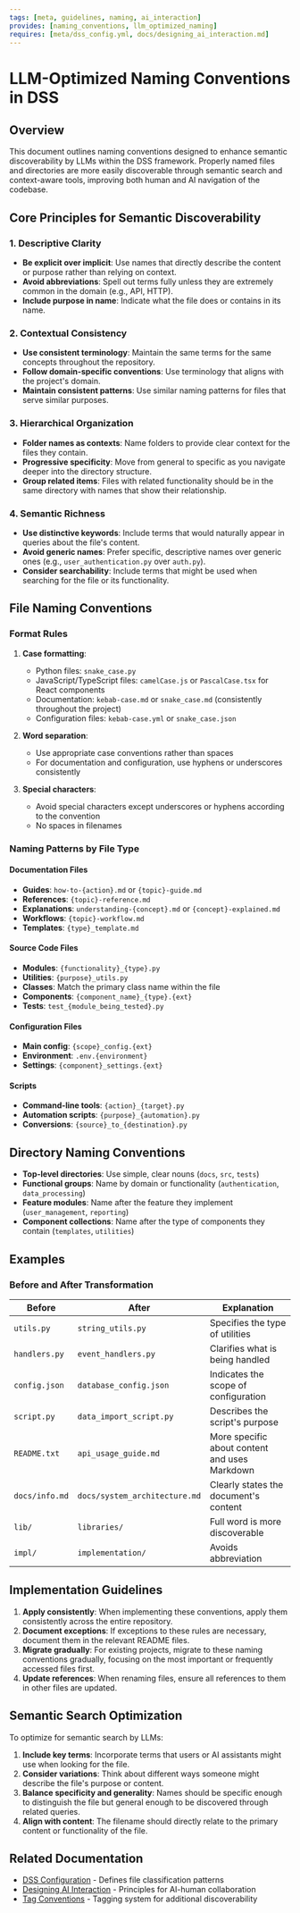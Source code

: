 ```yaml
---
tags: [meta, guidelines, naming, ai_interaction]
provides: [naming_conventions, llm_optimized_naming]
requires: [meta/dss_config.yml, docs/designing_ai_interaction.md]
---
```


# LLM-Optimized Naming Conventions in DSS

## Overview

This document outlines naming conventions designed to enhance semantic discoverability by LLMs within the DSS framework. Properly named files and directories are more easily discoverable through semantic search and context-aware tools, improving both human and AI navigation of the codebase.

## Core Principles for Semantic Discoverability

### 1. Descriptive Clarity

- **Be explicit over implicit**: Use names that directly describe the content or purpose rather than relying on context.
- **Avoid abbreviations**: Spell out terms fully unless they are extremely common in the domain (e.g., API, HTTP).
- **Include purpose in name**: Indicate what the file does or contains in its name.

### 2. Contextual Consistency

- **Use consistent terminology**: Maintain the same terms for the same concepts throughout the repository.
- **Follow domain-specific conventions**: Use terminology that aligns with the project's domain.
- **Maintain consistent patterns**: Use similar naming patterns for files that serve similar purposes.

### 3. Hierarchical Organization

- **Folder names as contexts**: Name folders to provide clear context for the files they contain.
- **Progressive specificity**: Move from general to specific as you navigate deeper into the directory structure.
- **Group related items**: Files with related functionality should be in the same directory with names that show their relationship.

### 4. Semantic Richness

- **Use distinctive keywords**: Include terms that would naturally appear in queries about the file's content.
- **Avoid generic names**: Prefer specific, descriptive names over generic ones (e.g., `user_authentication.py` over `auth.py`).
- **Consider searchability**: Include terms that might be used when searching for the file or its functionality.

## File Naming Conventions

### Format Rules

1. **Case formatting**:
   - Python files: `snake_case.py`
   - JavaScript/TypeScript files: `camelCase.js` or `PascalCase.tsx` for React components
   - Documentation: `kebab-case.md` or `snake_case.md` (consistently throughout the project)
   - Configuration files: `kebab-case.yml` or `snake_case.json`

2. **Word separation**:
   - Use appropriate case conventions rather than spaces
   - For documentation and configuration, use hyphens or underscores consistently

3. **Special characters**:
   - Avoid special characters except underscores or hyphens according to the convention
   - No spaces in filenames

### Naming Patterns by File Type

#### Documentation Files

- **Guides**: `how-to-{action}.md` or `{topic}-guide.md`
- **References**: `{topic}-reference.md`
- **Explanations**: `understanding-{concept}.md` or `{concept}-explained.md`
- **Workflows**: `{topic}-workflow.md`
- **Templates**: `{type}_template.md`

#### Source Code Files

- **Modules**: `{functionality}_{type}.py`
- **Utilities**: `{purpose}_utils.py`
- **Classes**: Match the primary class name within the file
- **Components**: `{component_name}_{type}.{ext}`
- **Tests**: `test_{module_being_tested}.py`

#### Configuration Files

- **Main config**: `{scope}_config.{ext}`
- **Environment**: `.env.{environment}`
- **Settings**: `{component}_settings.{ext}`

#### Scripts

- **Command-line tools**: `{action}_{target}.py`
- **Automation scripts**: `{purpose}_{automation}.py`
- **Conversions**: `{source}_to_{destination}.py`

## Directory Naming Conventions

- **Top-level directories**: Use simple, clear nouns (`docs`, `src`, `tests`)
- **Functional groups**: Name by domain or functionality (`authentication`, `data_processing`)
- **Feature modules**: Name after the feature they implement (`user_management`, `reporting`)
- **Component collections**: Name after the type of components they contain (`templates`, `utilities`)

## Examples

### Before and After Transformation

| Before | After | Explanation |
|--------|-------|-------------|
| `utils.py` | `string_utils.py` | Specifies the type of utilities |
| `handlers.py` | `event_handlers.py` | Clarifies what is being handled |
| `config.json` | `database_config.json` | Indicates the scope of configuration |
| `script.py` | `data_import_script.py` | Describes the script's purpose |
| `README.txt` | `api_usage_guide.md` | More specific about content and uses Markdown |
| `docs/info.md` | `docs/system_architecture.md` | Clearly states the document's content |
| `lib/` | `libraries/` | Full word is more discoverable |
| `impl/` | `implementation/` | Avoids abbreviation |

## Implementation Guidelines

1. **Apply consistently**: When implementing these conventions, apply them consistently across the entire repository.
2. **Document exceptions**: If exceptions to these rules are necessary, document them in the relevant README files.
3. **Migrate gradually**: For existing projects, migrate to these naming conventions gradually, focusing on the most important or frequently accessed files first.
4. **Update references**: When renaming files, ensure all references to them in other files are updated.

## Semantic Search Optimization

To optimize for semantic search by LLMs:

1. **Include key terms**: Incorporate terms that users or AI assistants might use when looking for the file.
2. **Consider variations**: Think about different ways someone might describe the file's purpose or content.
3. **Balance specificity and generality**: Names should be specific enough to distinguish the file but general enough to be discovered through related queries.
4. **Align with content**: The filename should directly relate to the primary content or functionality of the file.

## Related Documentation

- [DSS Configuration](mdc:meta/dss_config.yml) - Defines file classification patterns
- [Designing AI Interaction](mdc:docs/designing_ai_interaction.md) - Principles for AI-human collaboration
- [Tag Conventions](mdc:meta/guidelines/tag_conventions.md) - Tagging system for additional discoverability 